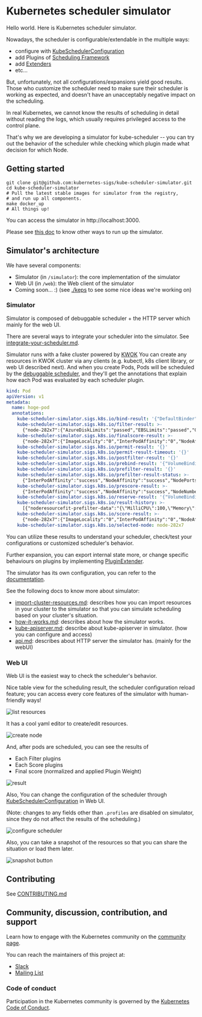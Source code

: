 # Kubernetes scheduler simulator

Hello world. Here is Kubernetes scheduler simulator.

Nowadays, the scheduler is configurable/extendable in the multiple ways:
- configure with [KubeSchedulerConfiguration](https://kubernetes.io/docs/reference/scheduling/config/)
- add Plugins of [Scheduling Framework](https://kubernetes.io/docs/concepts/scheduling-eviction/scheduling-framework/)
- add [Extenders](https://github.com/kubernetes/enhancements/tree/5320deb4834c05ad9fb491dcd361f952727ece3e/keps/sig-scheduling/1819-scheduler-extender)
- etc...

But, unfortunately, not all configurations/expansions yield good results.
Those who customize the scheduler need to make sure their scheduler is working as expected,
and doesn't have an unacceptably negative impact on the scheduling.

In real Kubernetes, we cannot know the results of scheduling in detail without reading the logs,
which usually requires privileged access to the control plane.

That's why we are developing a simulator for kube-scheduler
-- you can try out the behavior of the scheduler while checking which plugin made what decision for which Node.

## Getting started 

```shell
git clone git@github.com:kubernetes-sigs/kube-scheduler-simulator.git
cd kube-scheduler-simulator
# Pull the latest stable images for simulator from the registry, 
# and run up all components.
make docker_up 
# All things up! 
```

You can access the simulator in http://localhost:3000.

Please see [this doc](./simulator/docs/running-simulator.md) to know other ways to run up the simulator.

## Simulator's architecture

We have several components:
- Simulator (in `/simulator`): the core implementation of the simulator
- Web UI (in `/web`): the Web client of the simulator
- Coming soon... :)  (see [./keps](./keps) to see some nice ideas we're working on)

### Simulator

Simulator is composed of debuggable scheduler + the HTTP server which mainly for the web UI.

There are several ways to integrate your scheduler into the simulator.
See [integrate-your-scheduler.md](simulator/docs/integrate-your-scheduler.md).

Simulator runs with a fake cluster powered by [KWOK](https://github.com/kubernetes-sigs/kwok)
You can create any resources in KWOK cluster via any clients (e.g. kubectl, k8s client library, or web UI described next).
And when you create Pods, 
Pods will be scheduled by the [debuggable scheduler](./simulator/docs/debuggable-scheduler.md),
and they'll get the annotations that explain how each Pod was evaluated by each scheduler plugin.

```yaml
kind: Pod
apiVersion: v1
metadata:
  name: hoge-pod
  annotations:
    kube-scheduler-simulator.sigs.k8s.io/bind-result: '{"DefaultBinder":"success"}'
    kube-scheduler-simulator.sigs.k8s.io/filter-result: >-
      {"node-282x7":{"AzureDiskLimits":"passed","EBSLimits":"passed","GCEPDLimits":"passed","InterPodAffinity":"passed","NodeAffinity":"passed","NodeName":"passed","NodePorts":"passed","NodeResourcesFit":"passed","NodeUnschedulable":"passed","NodeVolumeLimits":"passed","PodTopologySpread":"passed","TaintToleration":"passed","VolumeBinding":"passed","VolumeRestrictions":"passed","VolumeZone":"passed"},"node-gp9t4":{"AzureDiskLimits":"passed","EBSLimits":"passed","GCEPDLimits":"passed","InterPodAffinity":"passed","NodeAffinity":"passed","NodeName":"passed","NodePorts":"passed","NodeResourcesFit":"passed","NodeUnschedulable":"passed","NodeVolumeLimits":"passed","PodTopologySpread":"passed","TaintToleration":"passed","VolumeBinding":"passed","VolumeRestrictions":"passed","VolumeZone":"passed"}}
    kube-scheduler-simulator.sigs.k8s.io/finalscore-result: >-
      {"node-282x7":{"ImageLocality":"0","InterPodAffinity":"0","NodeAffinity":"0","NodeNumber":"0","NodeResourcesBalancedAllocation":"76","NodeResourcesFit":"73","PodTopologySpread":"200","TaintToleration":"300","VolumeBinding":"0"},"node-gp9t4":{"ImageLocality":"0","InterPodAffinity":"0","NodeAffinity":"0","NodeNumber":"0","NodeResourcesBalancedAllocation":"76","NodeResourcesFit":"73","PodTopologySpread":"200","TaintToleration":"300","VolumeBinding":"0"}}
    kube-scheduler-simulator.sigs.k8s.io/permit-result: '{}'
    kube-scheduler-simulator.sigs.k8s.io/permit-result-timeout: '{}'
    kube-scheduler-simulator.sigs.k8s.io/postfilter-result: '{}'
    kube-scheduler-simulator.sigs.k8s.io/prebind-result: '{"VolumeBinding":"success"}'
    kube-scheduler-simulator.sigs.k8s.io/prefilter-result: '{}'
    kube-scheduler-simulator.sigs.k8s.io/prefilter-result-status: >-
      {"InterPodAffinity":"success","NodeAffinity":"success","NodePorts":"success","NodeResourcesFit":"success","PodTopologySpread":"success","VolumeBinding":"success","VolumeRestrictions":"success"}
    kube-scheduler-simulator.sigs.k8s.io/prescore-result: >-
      {"InterPodAffinity":"success","NodeAffinity":"success","NodeNumber":"success","PodTopologySpread":"success","TaintToleration":"success"}
    kube-scheduler-simulator.sigs.k8s.io/reserve-result: '{"VolumeBinding":"success"}'
    kube-scheduler-simulator.sigs.k8s.io/result-history: >-
      [{"noderesourcefit-prefilter-data":"{\"MilliCPU\":100,\"Memory\":17179869184,\"EphemeralStorage\":0,\"AllowedPodNumber\":0,\"ScalarResources\":null}","kube-scheduler-simulator.sigs.k8s.io/bind-result":"{\"DefaultBinder\":\"success\"}","kube-scheduler-simulator.sigs.k8s.io/filter-result":"{\"node-282x7\":{\"AzureDiskLimits\":\"passed\",\"EBSLimits\":\"passed\",\"GCEPDLimits\":\"passed\",\"InterPodAffinity\":\"passed\",\"NodeAffinity\":\"passed\",\"NodeName\":\"passed\",\"NodePorts\":\"passed\",\"NodeResourcesFit\":\"passed\",\"NodeUnschedulable\":\"passed\",\"NodeVolumeLimits\":\"passed\",\"PodTopologySpread\":\"passed\",\"TaintToleration\":\"passed\",\"VolumeBinding\":\"passed\",\"VolumeRestrictions\":\"passed\",\"VolumeZone\":\"passed\"},\"node-gp9t4\":{\"AzureDiskLimits\":\"passed\",\"EBSLimits\":\"passed\",\"GCEPDLimits\":\"passed\",\"InterPodAffinity\":\"passed\",\"NodeAffinity\":\"passed\",\"NodeName\":\"passed\",\"NodePorts\":\"passed\",\"NodeResourcesFit\":\"passed\",\"NodeUnschedulable\":\"passed\",\"NodeVolumeLimits\":\"passed\",\"PodTopologySpread\":\"passed\",\"TaintToleration\":\"passed\",\"VolumeBinding\":\"passed\",\"VolumeRestrictions\":\"passed\",\"VolumeZone\":\"passed\"}}","kube-scheduler-simulator.sigs.k8s.io/finalscore-result":"{\"node-282x7\":{\"ImageLocality\":\"0\",\"InterPodAffinity\":\"0\",\"NodeAffinity\":\"0\",\"NodeNumber\":\"0\",\"NodeResourcesBalancedAllocation\":\"76\",\"NodeResourcesFit\":\"73\",\"PodTopologySpread\":\"200\",\"TaintToleration\":\"300\",\"VolumeBinding\":\"0\"},\"node-gp9t4\":{\"ImageLocality\":\"0\",\"InterPodAffinity\":\"0\",\"NodeAffinity\":\"0\",\"NodeNumber\":\"0\",\"NodeResourcesBalancedAllocation\":\"76\",\"NodeResourcesFit\":\"73\",\"PodTopologySpread\":\"200\",\"TaintToleration\":\"300\",\"VolumeBinding\":\"0\"}}","kube-scheduler-simulator.sigs.k8s.io/permit-result":"{}","kube-scheduler-simulator.sigs.k8s.io/permit-result-timeout":"{}","kube-scheduler-simulator.sigs.k8s.io/postfilter-result":"{}","kube-scheduler-simulator.sigs.k8s.io/prebind-result":"{\"VolumeBinding\":\"success\"}","kube-scheduler-simulator.sigs.k8s.io/prefilter-result":"{}","kube-scheduler-simulator.sigs.k8s.io/prefilter-result-status":"{\"InterPodAffinity\":\"success\",\"NodeAffinity\":\"success\",\"NodePorts\":\"success\",\"NodeResourcesFit\":\"success\",\"PodTopologySpread\":\"success\",\"VolumeBinding\":\"success\",\"VolumeRestrictions\":\"success\"}","kube-scheduler-simulator.sigs.k8s.io/prescore-result":"{\"InterPodAffinity\":\"success\",\"NodeAffinity\":\"success\",\"NodeNumber\":\"success\",\"PodTopologySpread\":\"success\",\"TaintToleration\":\"success\"}","kube-scheduler-simulator.sigs.k8s.io/reserve-result":"{\"VolumeBinding\":\"success\"}","kube-scheduler-simulator.sigs.k8s.io/score-result":"{\"node-282x7\":{\"ImageLocality\":\"0\",\"InterPodAffinity\":\"0\",\"NodeAffinity\":\"0\",\"NodeNumber\":\"0\",\"NodeResourcesBalancedAllocation\":\"76\",\"NodeResourcesFit\":\"73\",\"PodTopologySpread\":\"0\",\"TaintToleration\":\"0\",\"VolumeBinding\":\"0\"},\"node-gp9t4\":{\"ImageLocality\":\"0\",\"InterPodAffinity\":\"0\",\"NodeAffinity\":\"0\",\"NodeNumber\":\"0\",\"NodeResourcesBalancedAllocation\":\"76\",\"NodeResourcesFit\":\"73\",\"PodTopologySpread\":\"0\",\"TaintToleration\":\"0\",\"VolumeBinding\":\"0\"}}","kube-scheduler-simulator.sigs.k8s.io/selected-node":"node-282x7"}]
    kube-scheduler-simulator.sigs.k8s.io/score-result: >-
      {"node-282x7":{"ImageLocality":"0","InterPodAffinity":"0","NodeAffinity":"0","NodeNumber":"0","NodeResourcesBalancedAllocation":"76","NodeResourcesFit":"73","PodTopologySpread":"0","TaintToleration":"0","VolumeBinding":"0"},"node-gp9t4":{"ImageLocality":"0","InterPodAffinity":"0","NodeAffinity":"0","NodeNumber":"0","NodeResourcesBalancedAllocation":"76","NodeResourcesFit":"73","PodTopologySpread":"0","TaintToleration":"0","VolumeBinding":"0"}}
    kube-scheduler-simulator.sigs.k8s.io/selected-node: node-282x7
```

You can utilize these results to understand your scheduler, check/test your configurations or customized scheduler's behavior.

Further expansion, you can export internal state more, or change specific behaviours on plugins 
by implementing [PluginExtender](./simulator/docs/plugin-extender.md).

The simulator has its own configuration,
you can refer to the [documentation](./simulator/docs/simulator-server-config.md).

See the following docs to know more about simulator:
- [import-cluster-resources.md](./simulator/docs/import-cluster-resources.md): describes how you can import resources in your cluster to the simulator so that you can simulate scheduling based on your cluster's situation.
- [how-it-works.md](simulator/docs/how-it-works.md): describes about how the simulator works.
- [kube-apiserver.md](simulator/docs/kube-apiserver.md): describe about kube-apiserver in simulator. (how you can configure and access)
- [api.md](simulator/docs/api.md): describes about HTTP server the simulator has. (mainly for the webUI)

### Web UI

Web UI is the easiest way to check the scheduler's behavior.

Nice table view for the scheduling result, the scheduler configuration reload feature; 
you can access every core features of the simulator with human-friendly ways!

![list resources](simulator/docs/images/resources.png)

It has a cool yaml editor to create/edit resources.

![create node](simulator/docs/images/create-node.png)

And, after pods are scheduled, you can see the results of

- Each Filter plugins
- Each Score plugins
- Final score (normalized and applied Plugin Weight)

![result](simulator/docs/images/result.jpg)

Also, You can change the configuration of the scheduler through [KubeSchedulerConfiguration](https://kubernetes.io/docs/reference/scheduling/config/) in Web UI.

(Note: changes to any fields other than `.profiles` are disabled on simulator, 
since they do not affect the results of the scheduling.)

![configure scheduler](simulator/docs/images/schedulerconfiguration.png)

Also, you can take a snapshot of the resources so that you can share the situation or load them later.

![snapshot button](simulator/docs/images/webUI-snapshot.png)

## Contributing

See [CONTRIBUTING.md](CONTRIBUTING.md)

## Community, discussion, contribution, and support

Learn how to engage with the Kubernetes community on the [community page](http://kubernetes.io/community/).

You can reach the maintainers of this project at:

- [Slack](http://slack.k8s.io/)
- [Mailing List](https://groups.google.com/forum/#!forum/kubernetes-dev)

### Code of conduct

Participation in the Kubernetes community is governed by the [Kubernetes Code of Conduct](code-of-conduct.md).

[owners]: https://git.k8s.io/community/contributors/guide/owners.md
[creative commons 4.0]: https://git.k8s.io/website/LICENSE
